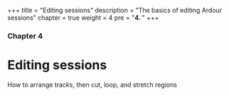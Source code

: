 +++
title = "Editing sessions"
description = "The basics of editing Ardour sessions"
chapter = true
weight = 4
pre = "<b>4. </b>"
+++

### Chapter 4
# Editing sessions

How to arrange tracks, then cut, loop, and stretch regions
